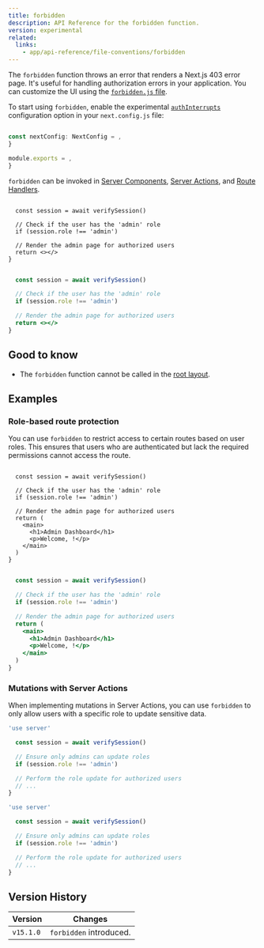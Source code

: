 ```yaml
---
title: forbidden
description: API Reference for the forbidden function.
version: experimental
related:
  links:
    - app/api-reference/file-conventions/forbidden
---
```


The `forbidden` function throws an error that renders a Next.js 403 error page. It's useful for handling authorization errors in your application. You can customize the UI using the [`forbidden.js` file](/docs/app/api-reference/file-conventions/forbidden).

To start using `forbidden`, enable the experimental [`authInterrupts`](/docs/app/api-reference/config/next-config-js/authInterrupts) configuration option in your `next.config.js` file:

```ts filename="next.config.ts" switcher

const nextConfig: NextConfig = ,
}

```

```js filename="next.config.js" switcher
module.exports = ,
}
```

`forbidden` can be invoked in [Server Components](/docs/app/getting-started/server-and-client-components), [Server Actions](/docs/app/getting-started/updating-data), and [Route Handlers](/docs/app/api-reference/file-conventions/route).

```tsx filename="app/auth/page.tsx" switcher

  const session = await verifySession()

  // Check if the user has the 'admin' role
  if (session.role !== 'admin')

  // Render the admin page for authorized users
  return <></>
}
```

```jsx filename="app/auth/page.js" switcher

  const session = await verifySession()

  // Check if the user has the 'admin' role
  if (session.role !== 'admin')

  // Render the admin page for authorized users
  return <></>
}
```

## Good to know

- The `forbidden` function cannot be called in the [root layout](/docs/app/api-reference/file-conventions/layout#root-layout).

## Examples

### Role-based route protection

You can use `forbidden` to restrict access to certain routes based on user roles. This ensures that users who are authenticated but lack the required permissions cannot access the route.

```tsx filename="app/admin/page.tsx" switcher

  const session = await verifySession()

  // Check if the user has the 'admin' role
  if (session.role !== 'admin')

  // Render the admin page for authorized users
  return (
    <main>
      <h1>Admin Dashboard</h1>
      <p>Welcome, !</p>
    </main>
  )
}
```

```jsx filename="app/admin/page.js" switcher

  const session = await verifySession()

  // Check if the user has the 'admin' role
  if (session.role !== 'admin')

  // Render the admin page for authorized users
  return (
    <main>
      <h1>Admin Dashboard</h1>
      <p>Welcome, !</p>
    </main>
  )
}
```

### Mutations with Server Actions

When implementing mutations in Server Actions, you can use `forbidden` to only allow users with a specific role to update sensitive data.

```ts filename="app/actions/update-role.ts" switcher
'use server'

  const session = await verifySession()

  // Ensure only admins can update roles
  if (session.role !== 'admin')

  // Perform the role update for authorized users
  // ...
}
```

```js filename="app/actions/update-role.js" switcher
'use server'

  const session = await verifySession()

  // Ensure only admins can update roles
  if (session.role !== 'admin')

  // Perform the role update for authorized users
  // ...
}
```

## Version History

| Version   | Changes                 |
| --------- | ----------------------- |
| `v15.1.0` | `forbidden` introduced. |
